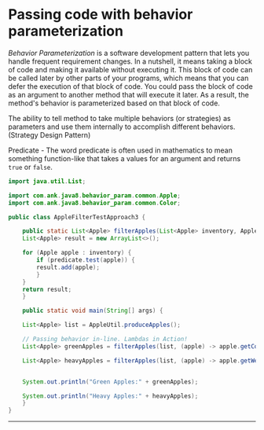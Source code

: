 # Passing code with behavior parameterization

*Behavior Parameterization* is a software development pattern that lets you handle frequent requirement changes. In a nutshell, it means taking a block of code and making it available without executing it. This block of code can be called later by other parts of your programs, which means that you can defer the execution of that block of code. You could pass the block of code as an argument to another method that will execute it later. As a result, the method's behavior is parameterized based on that block of code.

The ability to tell method to take multiple behaviors (or strategies) as parameters and use them internally to accomplish different behaviors.(Strategy Design Pattern)

Predicate - The word predicate is often used in mathematics to mean something function-like that takes a values for an argument and returns `true` or `false`.


```java
import java.util.List;

import com.ank.java8.behavior_param.common.Apple;
import com.ank.java8.behavior_param.common.Color;

public class AppleFilterTestApproach3 {

    public static List<Apple> filterApples(List<Apple> inventory, ApplePredicate predicate) {
	List<Apple> result = new ArrayList<>();

	for (Apple apple : inventory) {
	    if (predicate.test(apple)) {
		result.add(apple);
	    }
	}
	return result;
    }

    public static void main(String[] args) {

	List<Apple> list = AppleUtil.produceApples();

	// Passing behavior in-line. Lambdas in Action!
	List<Apple> greenApples = filterApples(list, (apple) -> apple.getColor() == Color.GREEN);

	List<Apple> heavyApples = filterApples(list, (apple) -> apple.getWeight() > 120);


	System.out.println("Green Apples:" + greenApples);

	System.out.println("Heavy Apples:" + heavyApples);
    }
}
```

---
